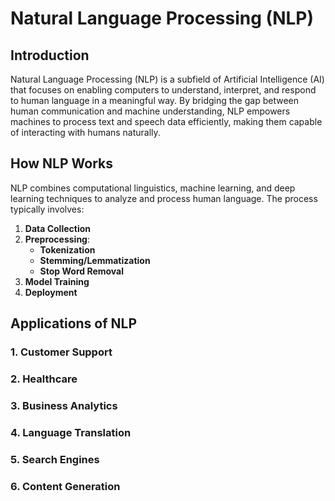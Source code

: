 # Natural Language Processing (NLP)

## Introduction

Natural Language Processing (NLP) is a subfield of Artificial Intelligence (AI) that focuses on enabling computers to understand, interpret, and respond to human language in a meaningful way. By bridging the gap between human communication and machine understanding, NLP empowers machines to process text and speech data efficiently, making them capable of interacting with humans naturally.

## How NLP Works

NLP combines computational linguistics, machine learning, and deep learning techniques to analyze and process human language. The process typically involves:

1. **Data Collection**
2. **Preprocessing**: 
   - **Tokenization**
   - **Stemming/Lemmatization**
   - **Stop Word Removal**
3. **Model Training**
4. **Deployment**

## Applications of NLP

### 1. **Customer Support**

### 2. **Healthcare**

### 3. **Business Analytics**

### 4. **Language Translation**

### 5. **Search Engines**

### 6. **Content Generation**
